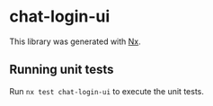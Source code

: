 # chat-login-ui

This library was generated with [Nx](https://nx.dev).

## Running unit tests

Run `nx test chat-login-ui` to execute the unit tests.
